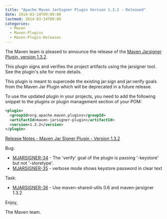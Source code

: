 ```yaml
---
title: "Apache Maven JarSigner Plugin Version 1.3.2 - Released"
date: 2014-03-24T09:09:00
lastmod: 2014-03-24T09:09
categories:
  - Maven
  - Maven-Plugins
  - Maven-Plugin-Releases
---
```

The Maven team is pleased to announce the release of the 
[Maven Jarsigner Plugin, version 1.3.2](http://maven.apache.org/plugins/maven-jarsigner-plugin/).

This plugin signs and verifies the project artifacts using the jarsigner
tool. See the plugin's site for more details.

This plugin is meant to supercede the existing jar:sign and
jar:verify goals from the Maven Jar Plugin which will be deprecated
in a future release.

To use the updated plugin in your projects, you need to add the 
following snippet to the plugins or plugin management section of your POM:


```xml
<plugin>
  <groupId>org.apache.maven.plugins</groupId>
  <artifactId>maven-jarsigner-plugin</artifactId>
  <version>1.3.2</version>
</plugin>
``` 

<!-- more -->

[Release Notes - Maven Jar Signer Plugin - Version 1.3.2](http://jira.codehaus.org/secure/ReleaseNote.jspa?projectId=11990&version=19865)

Bug:

 * [MJARSIGNER-34](https://issues.apache.org/jira/browse/MJARSIGNER-34) - The 'verify' goal of the plugin is passing '-keystore' but not '-storetype'.
 * [MJARSIGNER-35](https://issues.apache.org/jira/browse/MJARSIGNER-35) - verbose mode shows keystore password in clear text

Task:

 * [MJARSIGNER-36](https://issues.apache.org/jira/browse/MJARSIGNER-36) - Use maven-shared-utils 0.6 and maven-jarsigner 1.3.2

Enjoy,

The Maven team.
